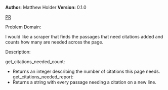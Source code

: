 **Author:** Matthew Holder
**Version:** 0.1.0

[PR]()

Problem Domain:

I would like a scraper that finds the passages that need citations added and counts how many are needed across the page.

Description:

get_citations_needed_count:
- Returns an integer describing the number of citations this page needs.
get_citations_needed_report:
- Returns a string with every passage needing a citation on a new line.